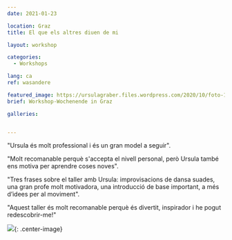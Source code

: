 ```yaml
---
date: 2021-01-23

location: Graz
title: El que els altres diuen de mi

layout: workshop

categories:
  - Workshops

lang: ca
ref: wasandere

featured_image: https://ursulagraber.files.wordpress.com/2020/10/foto-106.jpg
brief: Workshop-Wochenende in Graz

galleries:


---
```

"Ursula és molt professional i és un gran model a seguir". <br />

"Molt recomanable perquè s'accepta el nivell personal, però Ursula també ens motiva per aprendre coses noves". <br />

"Tres frases sobre el taller amb Ursula: improvisacions de dansa suades, una gran profe molt motivadora, una introducció de base important, a més d’idees per al moviment". <br />

 "Aquest taller és molt recomanable perquè és divertit, inspirador i he pogut redescobrir-me!" <br />


![](https://ursulagraber.files.wordpress.com/2020/11/dscf4001.jpg?w=300&fit=crop){: .center-image}

